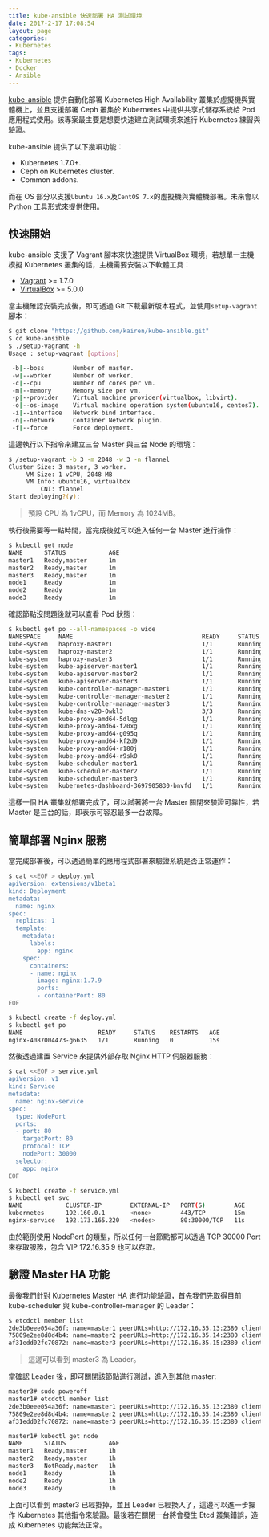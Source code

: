 ```yaml
---
title: kube-ansible 快速部署 HA 測試環境
date: 2017-2-17 17:08:54
layout: page
categories:
- Kubernetes
tags:
- Kubernetes
- Docker
- Ansible
---
```

[kube-ansible](https://github.com/kairen/kube-ansible) 提供自動化部署 Kubernetes High Availability 叢集於虛擬機與實體機上，並且支援部署 Ceph 叢集於 Kubernetes 中提供共享式儲存系統給 Pod 應用程式使用。該專案最主要是想要快速建立測試環境來進行 Kubernetes 練習與驗證。

kube-ansible 提供了以下幾項功能：
* Kubernetes 1.7.0+.
* Ceph on Kubernetes cluster.
* Common addons.

<!--more-->

而在 OS 部分以支援`Ubuntu 16.x`及`CentOS 7.x`的虛擬機與實體機部署。未來會以 Python 工具形式來提供使用。

## 快速開始
kube-ansible 支援了 Vagrant 腳本來快速提供 VirtualBox 環境，若想單一主機模擬 Kubernetes 叢集的話，主機需要安裝以下軟體工具：
* [Vagrant](https://www.vagrantup.com/downloads.html) >= 1.7.0
* [VirtualBox](https://www.virtualbox.org/wiki/Downloads) >= 5.0.0

當主機確認安裝完成後，即可透過 Git 下載最新版本程式，並使用`setup-vagrant`腳本：
```sh
$ git clone "https://github.com/kairen/kube-ansible.git"
$ cd kube-ansible
$ ./setup-vagrant -h
Usage : setup-vagrant [options]

 -b|--boss        Number of master.
 -w|--worker      Number of worker.
 -c|--cpu         Number of cores per vm.
 -m|--memory      Memory size per vm.
 -p|--provider    Virtual machine provider(virtualbox, libvirt).
 -o|--os-image    Virtual machine operation system(ubuntu16, centos7).
 -i|--interface   Network bind interface.
 -n|--network     Container Network plugin.
 -f|--force       Force deployment.
```

這邊執行以下指令來建立三台 Master 與三台 Node 的環境：
```sh
$ /setup-vagrant -b 3 -m 2048 -w 3 -n flannel
Cluster Size: 3 master, 3 worker.
     VM Size: 1 vCPU, 2048 MB
     VM Info: ubuntu16, virtualbox
         CNI: flannel
Start deploying?(y):
```
> 預設 CPU 為 1vCPU，而 Memory 為 1024MB。

執行後需要等一點時間，當完成後就可以進入任何一台 Master 進行操作：
```sh
$ kubectl get node
NAME      STATUS            AGE
master1   Ready,master      1m
master2   Ready,master      1m
master3   Ready,master      1m
node1     Ready             1m
node2     Ready             1m
node3     Ready             1m
```

確認節點沒問題後就可以查看 Pod 狀態：
```sh
$ kubectl get po --all-namespaces -o wide
NAMESPACE     NAME                                    READY     STATUS    RESTARTS   AGE       IP             NODE
kube-system   haproxy-master1                         1/1       Running   0          6m        172.16.35.13   master1
kube-system   haproxy-master2                         1/1       Running   1          3m        172.16.35.14   master2
kube-system   haproxy-master3                         1/1       Running   0          6m        172.16.35.15   master3
kube-system   kube-apiserver-master1                  1/1       Running   0          6m        172.16.35.13   master1
kube-system   kube-apiserver-master2                  1/1       Running   1          3m        172.16.35.14   master2
kube-system   kube-apiserver-master3                  1/1       Running   0          5m        172.16.35.15   master3
kube-system   kube-controller-manager-master1         1/1       Running   0          6m        172.16.35.13   master1
kube-system   kube-controller-manager-master2         1/1       Running   1          3m        172.16.35.14   master2
kube-system   kube-controller-manager-master3         1/1       Running   0          6m        172.16.35.15   master3
kube-system   kube-dns-v20-0wkl3                      3/3       Running   0          6m        172.20.8.2     node3
kube-system   kube-proxy-amd64-5dlqg                  1/1       Running   0          6m        172.16.35.14   master2
kube-system   kube-proxy-amd64-f20xg                  1/1       Running   0          6m        172.16.35.10   node1
kube-system   kube-proxy-amd64-g095q                  1/1       Running   0          6m        172.16.35.13   master1
kube-system   kube-proxy-amd64-kf2d9                  1/1       Running   0          6m        172.16.35.12   node3
kube-system   kube-proxy-amd64-r180j                  1/1       Running   0          6m        172.16.35.15   master3
kube-system   kube-proxy-amd64-r9sk0                  1/1       Running   0          6m        172.16.35.11   node2
kube-system   kube-scheduler-master1                  1/1       Running   0          6m        172.16.35.13   master1
kube-system   kube-scheduler-master2                  1/1       Running   1          3m        172.16.35.14   master2
kube-system   kube-scheduler-master3                  1/1       Running   1          5m        172.16.35.15   master3
kube-system   kubernetes-dashboard-3697905830-bnvfd   1/1       Running   0          6m        172.20.85.2    node1
```

這樣一個 HA 叢集就部署完成了，可以試著將一台 Master 關閉來驗證可靠性，若 Master 是三台的話，即表示可容忍最多一台故障。

## 簡單部署 Nginx 服務
當完成部署後，可以透過簡單的應用程式部署來驗證系統是否正常運作：
```sh
$ cat <<EOF > deploy.yml
apiVersion: extensions/v1beta1
kind: Deployment
metadata:
  name: nginx
spec:
  replicas: 1
  template:
    metadata:
      labels:
        app: nginx
    spec:
      containers:
      - name: nginx
        image: nginx:1.7.9
        ports:
        - containerPort: 80
EOF

$ kubectl create -f deploy.yml
$ kubectl get po
NAME                     READY     STATUS    RESTARTS   AGE
nginx-4087004473-g6635   1/1       Running   0          15s
```

然後透過建置 Service 來提供外部存取 Nginx HTTP 伺服器服務：
```sh
$ cat <<EOF > service.yml
apiVersion: v1
kind: Service
metadata:
  name: nginx-service
spec:
  type: NodePort
  ports:
  - port: 80
    targetPort: 80
    protocol: TCP
    nodePort: 30000
  selector:
    app: nginx
EOF

$ kubectl create -f service.yml
$ kubectl get svc
NAME            CLUSTER-IP        EXTERNAL-IP   PORT(S)        AGE
kubernetes      192.160.0.1       <none>        443/TCP        15m
nginx-service   192.173.165.220   <nodes>       80:30000/TCP   11s
```

由於範例使用 NodePort 的類型，所以任何一台節點都可以透過 TCP 30000 Port 來存取服務，包含 VIP 172.16.35.9 也可以存取。

## 驗證 Master HA 功能
最後我們針對 Kubernetes Master HA 進行功能驗證，首先我們先取得目前 kube-scheduler 與 kube-controller-manager 的 Leader：
```sh
$ etcdctl member list
2de3b0eee054a36f: name=master1 peerURLs=http://172.16.35.13:2380 clientURLs=http://172.16.35.13:2379 isLeader=false
75809e2ee8d8d4b4: name=master2 peerURLs=http://172.16.35.14:2380 clientURLs=http://172.16.35.14:2379 isLeader=false
af31edd02fc70872: name=master3 peerURLs=http://172.16.35.15:2380 clientURLs=http://172.16.35.15:2379 isLeader=true
```
> 這邊可以看到 master3 為 Leader。

當確認 Leader 後，即可關閉該節點進行測試，進入到其他 master:
```sh
master3# sudo poweroff
master1# etcdctl member list
2de3b0eee054a36f: name=master1 peerURLs=http://172.16.35.13:2380 clientURLs=http://172.16.35.13:2379 isLeader=true
75809e2ee8d8d4b4: name=master2 peerURLs=http://172.16.35.14:2380 clientURLs=http://172.16.35.14:2379 isLeader=false
af31edd02fc70872: name=master3 peerURLs=http://172.16.35.15:2380 clientURLs=http://172.16.35.15:2379 isLeader=false

master1# kubectl get node
NAME      STATUS            AGE
master1   Ready,master      1h
master2   Ready,master      1h
master3   NotReady,master   1h
node1     Ready             1h
node2     Ready             1h
node3     Ready             1h
```

上面可以看到 master3 已經掛掉，並且 Leader 已經換人了，這邊可以進一步操作 Kubernetes 其他指令來驗證。最後若在關閉一台將會發生 Etcd 叢集錯誤，造成 Kubernetes 功能無法正常。
